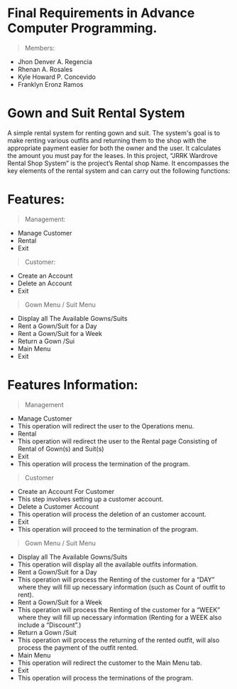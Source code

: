 # Final Requirements in Advance Computer Programming.

> Members:
 - Jhon Denver A. Regencia
 - Rhenan A. Rosales
 - Kyle Howard P. Concevido
 - Franklyn Eronz Ramos


# Gown and Suit Rental System

A simple rental system for renting gown and suit. The system's goal is to make renting various outfits and returning them to the shop with the appropriate payment 
easier for both the owner and the user. It calculates the amount you must pay for the leases. In this project, “JRRK Wardrove Rental Shop System” is the project’s 
Rental shop Name. It encompasses the key elements of the rental system and can carry out the following functions:


# Features:

> Management:
 - Manage Customer
 - Rental 
 - Exit

> Customer:
 - Create an Account
 - Delete an Account
 - Exit

> Gown Menu / Suit Menu
 - Display all The Available Gowns/Suits
 - Rent a Gown/Suit for a Day
 - Rent a Gown/Suit for a Week
 - Return a Gown /Sui
 - Main Menu
 - Exit
 
# Features Information:
> Management
- Manage Customer
 - This operation will redirect the user to the Operations menu.
- Rental
 - This operation will redirect the user to the Rental page Consisting of Rental of Gown(s) and Suit(s)
- Exit
 - This operation will process the termination of the program.

> Customer
- Create an Account For Customer
 - This step involves setting up a customer account.
- Delete a Customer Account
 - This operation will process the deletion of an customer account.
- Exit
 - This operation will proceed to the termination of the program.
  

> Gown Menu / Suit Menu
- Display all The Available Gowns/Suits
 - This operation will display all the available outfits information.
- Rent a Gown/Suit for a Day
 - This operation will process the Renting of the customer for a “DAY” where they will fill up necessary information (such as Count of outfit to rent).
- Rent a Gown/Suit for a Week
 - This operation will process the Renting of the customer for a “WEEK” where they will fill up necessary information (Renting for a WEEK also include a 
“Discount”.)
- Return a Gown /Suit
 - This operation will process the returning of the rented outfit, will also process the payment of the outfit rented.
- Main Menu
 - This operation will redirect the customer to the Main Menu tab.
- Exit
 - This operation will process the terminations of the program.
  





 

